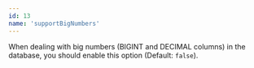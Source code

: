 ```yaml
---
id: 13
name: 'supportBigNumbers'
---
```

When dealing with big numbers (BIGINT and DECIMAL columns) in the database, you should enable this option (Default: `false`).